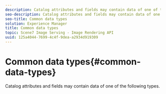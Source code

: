 ```yaml
---
description: Catalog attributes and fields may contain data of one of the following types.
seo-description: Catalog attributes and fields may contain data of one of the following types.
seo-title: Common data types
solution: Experience Manager
title: Common data types
topic: Scene7 Image Serving - Image Rendering API
uuid: 125a4044-7699-4c4f-9dea-a2934d919309
---
```


# Common data types{#common-data-types}

Catalog attributes and fields may contain data of one of the following types.

